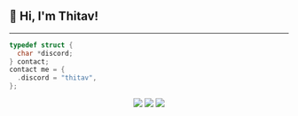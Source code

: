 ## 👋 Hi, I'm Thitav!

------------

</div>

```c
typedef struct {
  char *discord;
} contact;
contact me = {
  .discord = "thitav",
};
```

<p align="center">
  <img src="https://github-readme-stats.vercel.app/api?username=Thitav&theme=gruvbox&show_icons=true&hide_border=true&count_private=true" />
  <img src="https://github-readme-streak-stats.herokuapp.com/?user=Thitav&theme=gruvbox&hide_border=true" />
  <img src="https://github-readme-stats.vercel.app/api/top-langs/?username=Thitav&theme=gruvbox&show_icons=true&hide_border=true&layout=compact" />
</p>
